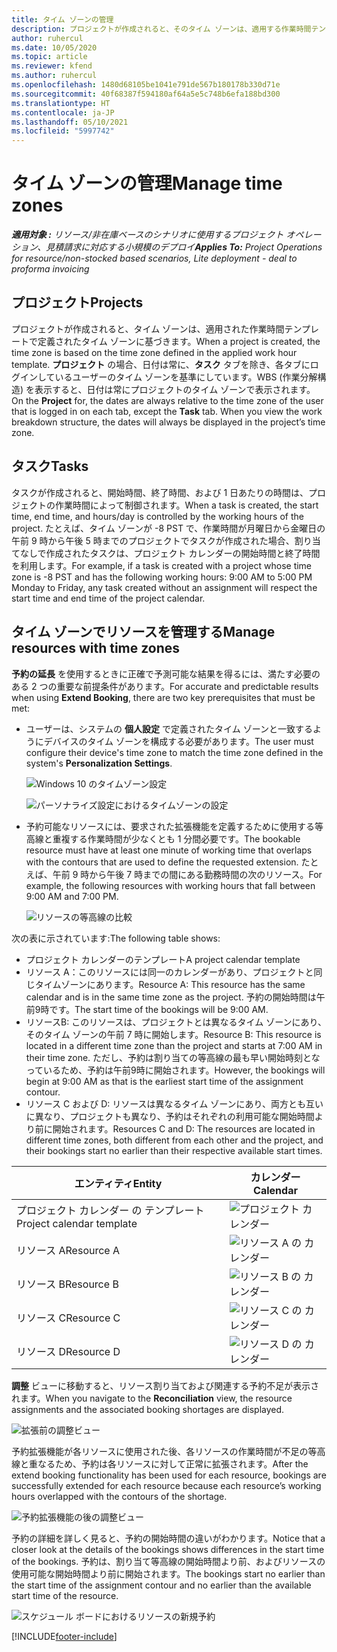 ```yaml
---
title: タイム ゾーンの管理
description: プロジェクトが作成されると、そのタイム ゾーンは、適用する作業時間テンプレートで定義されたタイム ゾーンに基づきます。
author: ruhercul
ms.date: 10/05/2020
ms.topic: article
ms.reviewer: kfend
ms.author: ruhercul
ms.openlocfilehash: 1480d68105be1041e791de567b180178b330d71e
ms.sourcegitcommit: 40f68387f594180af64a5e5c748b6efa188bd300
ms.translationtype: HT
ms.contentlocale: ja-JP
ms.lasthandoff: 05/10/2021
ms.locfileid: "5997742"
---
```

# <a name="manage-time-zones"></a><span data-ttu-id="71d36-103">タイム ゾーンの管理</span><span class="sxs-lookup"><span data-stu-id="71d36-103">Manage time zones</span></span>

<span data-ttu-id="71d36-104">_**適用対象 :** リソース/非在庫ベースのシナリオに使用するプロジェクト オペレーション、見積請求に対応する小規模のデプロイ_</span><span class="sxs-lookup"><span data-stu-id="71d36-104">_**Applies To:** Project Operations for resource/non-stocked based scenarios, Lite deployment - deal to proforma invoicing_</span></span>


## <a name="projects"></a><span data-ttu-id="71d36-105">プロジェクト</span><span class="sxs-lookup"><span data-stu-id="71d36-105">Projects</span></span>

<span data-ttu-id="71d36-106">プロジェクトが作成されると、タイム ゾーンは、適用された作業時間テンプレートで定義されたタイム ゾーンに基づきます。</span><span class="sxs-lookup"><span data-stu-id="71d36-106">When a project is created, the time zone is based on the time zone defined in the applied work hour template.</span></span> <span data-ttu-id="71d36-107">**プロジェクト** の場合、日付は常に、**タスク** タブを除き、各タブにログインしているユーザーのタイム ゾーンを基準にしています。WBS (作業分解構造) を表示すると、日付は常にプロジェクトのタイム ゾーンで表示されます。</span><span class="sxs-lookup"><span data-stu-id="71d36-107">On the **Project** for, the dates are always relative to the time zone of the user that is logged in on each tab, except the **Task** tab. When you view the work breakdown structure, the dates will always be displayed in the project’s time zone.</span></span>

## <a name="tasks"></a><span data-ttu-id="71d36-108">タスク</span><span class="sxs-lookup"><span data-stu-id="71d36-108">Tasks</span></span>

<span data-ttu-id="71d36-109">タスクが作成されると、開始時間、終了時間、および 1 日あたりの時間は、プロジェクトの作業時間によって制御されます。</span><span class="sxs-lookup"><span data-stu-id="71d36-109">When a task is created, the start time, end time, and hours/day is controlled by the working hours of the project.</span></span> <span data-ttu-id="71d36-110">たとえば、タイム ゾーンが -8 PST で、作業時間が月曜日から金曜日の午前 9 時から午後 5 時までのプロジェクトでタスクが作成された場合、割り当てなしで作成されたタスクは、プロジェクト カレンダーの開始時間と終了時間を利用します。</span><span class="sxs-lookup"><span data-stu-id="71d36-110">For example, if a task is created with a project whose time zone is -8 PST and has the following working hours: 9:00 AM to 5:00 PM Monday to Friday, any task created without an assignment will respect the start time and end time of the project calendar.</span></span>

## <a name="manage-resources-with-time-zones"></a><span data-ttu-id="71d36-111">タイム ゾーンでリソースを管理する</span><span class="sxs-lookup"><span data-stu-id="71d36-111">Manage resources with time zones</span></span>

<span data-ttu-id="71d36-112">**予約の延長** を使用するときに正確で予測可能な結果を得るには、満たす必要のある 2 つの重要な前提条件があります。</span><span class="sxs-lookup"><span data-stu-id="71d36-112">For accurate and predictable results when using **Extend Booking**, there are two key prerequisites that must be met:</span></span>  

- <span data-ttu-id="71d36-113">ユーザーは、システムの **個人設定** で定義されたタイム ゾーンと一致するようにデバイスのタイム ゾーンを構成する必要があります。</span><span class="sxs-lookup"><span data-stu-id="71d36-113">The user must configure their device's time zone to match the time zone defined in the system's **Personalization Settings**.</span></span>
 
  ![Windows 10 のタイムゾーン設定](media/reconcile-assignments-03.png)

  ![パーソナライズ設定におけるタイムゾーンの設定](media/reconcile-assignments-04.png)
 
- <span data-ttu-id="71d36-116">予約可能なリソースには、要求された拡張機能を定義するために使用する等高線と重複する作業時間が少なくとも 1 分間必要です。</span><span class="sxs-lookup"><span data-stu-id="71d36-116">The bookable resource must have at least one minute of working time that overlaps with the contours that are used to define the requested extension.</span></span> <span data-ttu-id="71d36-117">たとえば、午前 9 時から午後 7 時までの間にある勤務時間の次のリソース。</span><span class="sxs-lookup"><span data-stu-id="71d36-117">For example, the following resources with working hours that fall between 9:00 AM and 7:00 PM.</span></span> 

  ![リソースの等高線の比較](media/reconcile-assignments-05.png)

<span data-ttu-id="71d36-119">次の表に示されています:</span><span class="sxs-lookup"><span data-stu-id="71d36-119">The following table shows:</span></span>

- <span data-ttu-id="71d36-120">プロジェクト カレンダーのテンプレート</span><span class="sxs-lookup"><span data-stu-id="71d36-120">A project calendar template</span></span>
- <span data-ttu-id="71d36-121">リソース A：このリソースには同一のカレンダーがあり、プロジェクトと同じタイムゾーンにあります。</span><span class="sxs-lookup"><span data-stu-id="71d36-121">Resource A: This resource has the same calendar and is in the same time zone as the project.</span></span> <span data-ttu-id="71d36-122">予約の開始時間は午前9時です。</span><span class="sxs-lookup"><span data-stu-id="71d36-122">The start time of the bookings will be 9:00 AM.</span></span>
- <span data-ttu-id="71d36-123">リソースB: このリソースは、プロジェクトとは異なるタイム ゾーンにあり、そのタイム ゾーンの午前 7 時に開始します。</span><span class="sxs-lookup"><span data-stu-id="71d36-123">Resource B: This resource is located in a different time zone than the project and starts at 7:00 AM in their time zone.</span></span> <span data-ttu-id="71d36-124">ただし、予約は割り当ての等高線の最も早い開始時刻となっているため、予約は午前9時に開始されます。</span><span class="sxs-lookup"><span data-stu-id="71d36-124">However, the bookings will begin at 9:00 AM as that is the earliest start time of the assignment contour.</span></span>
- <span data-ttu-id="71d36-125">リソース C および D: リソースは異なるタイム ゾーンにあり、両方とも互いに異なり、プロジェクトも異なり、予約はそれぞれの利用可能な開始時間より前に開始されます。</span><span class="sxs-lookup"><span data-stu-id="71d36-125">Resources C and D: The resources are located in different time zones, both different from each other and the project, and their bookings start no earlier than their respective available start times.</span></span>

|<span data-ttu-id="71d36-126">エンティティ</span><span class="sxs-lookup"><span data-stu-id="71d36-126">Entity</span></span>  |<span data-ttu-id="71d36-127">カレンダー</span><span class="sxs-lookup"><span data-stu-id="71d36-127">Calendar</span></span>  |
|-|-|
|<span data-ttu-id="71d36-128">プロジェクト カレンダー の テンプレート</span><span class="sxs-lookup"><span data-stu-id="71d36-128">Project calendar template</span></span>   | ![プロジェクト カレンダー](media/reconcile-assignments-06.png) |
|<span data-ttu-id="71d36-130">リソース A</span><span class="sxs-lookup"><span data-stu-id="71d36-130">Resource A</span></span>  | ![リソース A の カレンダー](media/reconcile-assignments-06.png) |
|<span data-ttu-id="71d36-132">リソース B</span><span class="sxs-lookup"><span data-stu-id="71d36-132">Resource B</span></span>  |  ![リソース B の カレンダー](media/reconcile-assignments-07.png) |
|<span data-ttu-id="71d36-134">リソース C</span><span class="sxs-lookup"><span data-stu-id="71d36-134">Resource C</span></span>  |  ![リソース C の カレンダー](media/reconcile-assignments-08.png) |
|<span data-ttu-id="71d36-136">リソース D</span><span class="sxs-lookup"><span data-stu-id="71d36-136">Resource D</span></span>  | ![リソース D の カレンダー](media/reconcile-assignments-09.png)  |
 
<span data-ttu-id="71d36-138">**調整** ビューに移動すると、リソース割り当ておよび関連する予約不足が表示されます。</span><span class="sxs-lookup"><span data-stu-id="71d36-138">When you navigate to the **Reconciliation** view, the resource assignments and the associated booking shortages are displayed.</span></span>

![拡張前の調整ビュー](media/reconcile-assignments-10.png)

<span data-ttu-id="71d36-140">予約拡張機能が各リソースに使用された後、各リソースの作業時間が不足の等高線と重なるため、予約は各リソースに対して正常に拡張されます。</span><span class="sxs-lookup"><span data-stu-id="71d36-140">After the extend booking functionality has been used for each resource, bookings are successfully extended for each resource because each resource’s working hours overlapped with the contours of the shortage.</span></span>

![予約拡張機能の後の調整ビュー](media/reconcile-assignments-11.png) 

<span data-ttu-id="71d36-142">予約の詳細を詳しく見ると、予約の開始時間の違いがわかります。</span><span class="sxs-lookup"><span data-stu-id="71d36-142">Notice that a closer look at the details of the bookings shows differences in the start time of the bookings.</span></span> <span data-ttu-id="71d36-143">予約は、割り当て等高線の開始時間より前、およびリソースの使用可能な開始時間より前に開始されます。</span><span class="sxs-lookup"><span data-stu-id="71d36-143">The bookings start no earlier than the start time of the assignment contour and no earlier than the available start time of the resource.</span></span>

![スケジュール ボードにおけるリソースの新規予約](media/reconcile-assignments-12.png)


[!INCLUDE[footer-include](../includes/footer-banner.md)]